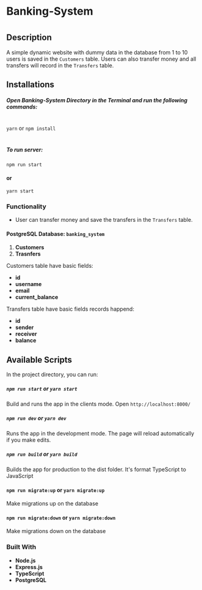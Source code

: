# Banking-System
#
## Description
A simple dynamic website with dummy data in the database from 1 to 10 users is saved in the `Customers` table. Users can also transfer money and all transfers will record in the `Transfers` table.

## Installations

##### Open Banking-System Directory in the Terminal and run the following commands:
#
`yarn` or `npm install`
#
##### To run server:
`npm run start`
#### or
`yarn start`

### Functionality
- User can transfer money and save the transfers in the `Transfers` table.
#### PostgreSQL Database: **`banking_system`**
1) **Customers**
2) **Trasnfers**

Customers table have basic fields:
- **id**
- **username**
- **email**
- **current_balance**

Transfers table have basic fields records happend:
- **id**
- **sender**
- **receiver**
- **balance**

## Available Scripts

In the project directory, you can run:
##### `npm run start` or `yarn start`
Build and runs the app in the clients mode.
Open `http://localhost:8000/`

##### `npm run dev` or `yarn dev`
Runs the app in the development mode.
The page will reload automatically if you make edits.

##### `npm run build` or `yarn build`
Builds the app for production to the dist folder.
It's format TypeScript to JavaScript

#### `npm run migrate:up` or `yarn migrate:up`
Make migrations up on the database

#### `npm run migrate:down` or `yarn migrate:down`
Make migrations down on the database
### Built With
- **Node.js**
- **Express.js**
- **TypeScript**
- **PostgreSQL**